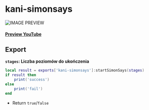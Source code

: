 # kani-simonsays

![IMAGE PREVIEW](https://cdn.discordapp.com/attachments/1347695897731137618/1347696062470815754/kani-simonsays.png?ex=67ccc344&is=67cb71c4&hm=c80abeedc725f6e4159d1df88c2d401faf90b42d63b29ab6c28d6b1c3c7bb3e7&)

#### [Preview YouTube](https://youtu.be/oL-dqBdsXwQ)
## Export

**`stages`: Liczba poziomów do ukończenia**

```lua
local result = exports['kani-simonsays']:startSimonSays(stages)
if result then
    print('success')
else
    print('fail')
end
```
- Return `true`/`false`
